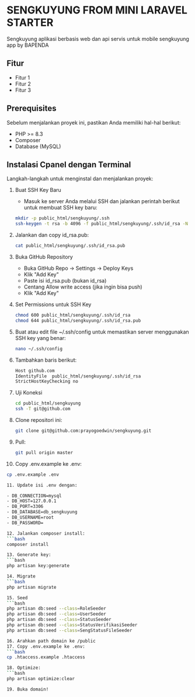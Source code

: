 # SENGKUYUNG FROM MINI LARAVEL STARTER

Sengkuyung aplikasi berbasis web  dan api servis untuk mobile sengkuyung app by BAPENDA

## Fitur

- Fitur 1
- Fitur 2
- Fitur 3

## Prerequisites

Sebelum menjalankan proyek ini, pastikan Anda memiliki hal-hal berikut:

- PHP >= 8.3
- Composer
- Database (MySQL)

## Instalasi Cpanel dengan Terminal

Langkah-langkah untuk menginstal dan menjalankan proyek:

1. Buat SSH Key Baru
   - Masuk ke server Anda melalui SSH dan jalankan perintah berikut untuk membuat SSH key baru: 
    ```bash
    mkdir -p public_html/sengkuyung/.ssh
    ssh-keygen -t rsa -b 4096 -f public_html/sengkuyung/.ssh/id_rsa -N ""

2. Jalankan dan copy id_rsa.pub:
   ```bash
   cat public_html/sengkuyung/.ssh/id_rsa.pub


3. Buka GitHub Repository
   - Buka GitHub Repo → Settings → Deploy Keys
   - Klik "Add Key"
   - Paste isi id_rsa.pub (bukan id_rsa)
   - Centang Allow write access (jika ingin bisa push)
   - Klik "Add Key"

4. Set Permissions untuk SSH Key
   ```bash
   chmod 600 public_html/sengkuyung/.ssh/id_rsa
   chmod 644 public_html/sengkuyung/.ssh/id_rsa.pub


5. Buat atau edit file ~/.ssh/config untuk memastikan server menggunakan SSH key yang benar:
   ```bash
   nano ~/.ssh/config

6. Tambahkan baris berikut:
   ```bash
   Host github.com
   IdentityFile  public_html/sengkuyung/.ssh/id_rsa
   StrictHostKeyChecking no

7. Uji Koneksi 
   ```bash
   cd public_html/sengkuyung
   ssh -T git@github.com


8. Clone repositori ini:
   ```bash
   git clone git@github.com:prayogoedwin/sengkuyung.git

9. Pull:
   ```bash
   git pull origin master

10. Copy .env.example ke .env:
   ```bash
   cp .env.example .env

11. Update isi .env dengan:
   
   - DB_CONNECTION=mysql
   - DB_HOST=127.0.0.1
   - DB_PORT=3306
   - DB_DATABASE=db_sengkuyung
   - DB_USERNAME=root
   - DB_PASSWORD=

12. Jalankan composer install:
   ```bash
   composer install

13. Generate key:
   ```bash
   php artisan key:generate

14. Migrate
   ```bash
   php artisan migrate

15. Seed
   ```bash
   php artisan db:seed --class=RoleSeeder
   php artisan db:seed --class=UserSeeder
   php artisan db:seed --class=StatusSeeder
   php artisan db:seed --class=StatusVerifikasiSeeder
   php artisan db:seed --class=SengStatusFileSeeder

16. Arahkan path domain ke /public
17. Copy .env.example ke .env:
   ```bash
   cp .htaccess.example .htaccess

18. Optimize:
   ```bash
   php artisan optimize:clear

19. Buka domain!